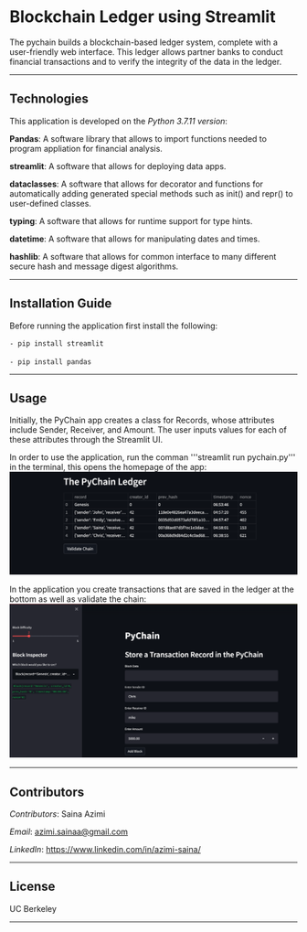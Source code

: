 # **Blockchain Ledger using Streamlit**
The pychain builds a blockchain-based ledger system, complete with a user-friendly web interface. This ledger allows partner banks to conduct financial transactions and to verify the integrity of the data in the ledger.

---

## Technologies
This application is developed on the *Python 3.7.11 version*:

**Pandas**: A software library that allows to import functions needed to program appliation for financial analysis.

**streamlit**: A software that allows for deploying data apps.

**dataclasses**: A software that allows for decorator and functions for automatically adding generated special methods such as init() and repr() to user-defined classes.

**typing**: A software that allows for runtime support for type hints.

**datetime**: A software that allows for manipulating dates and times.

**hashlib**: A software that allows for common interface to many different secure hash and message digest algorithms.

---

## Installation Guide
Before running the application first install the following:
```
- pip install streamlit  

- pip install pandas
```

---

## Usage
Initially, the PyChain app creates a class for Records, whose attributes include Sender, Receiver, and Amount. The user inputs values for each of these attributes through the Streamlit UI.

In order to use the application, run the comman '''streamlit run pychain.py''' in the terminal, this opens the homepage of the app:
![photo_1](Resources/photo_1.png)

In the application you create transactions that are saved in the ledger at the bottom as well as validate the chain:
![photo_2](Resources/photo_2.png)

---

## Contributors

*Contributors*: Saina Azimi

*Email*: azimi.sainaa@gmail.com

*LinkedIn*: https://www.linkedin.com/in/azimi-saina/ 

---

## License
UC Berkeley

---